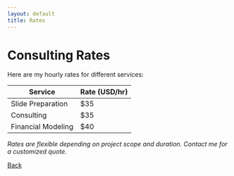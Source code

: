 ```yaml
---
layout: default
title: Rates
---
```


# Consulting Rates

Here are my hourly rates for different services:

| Service          | Rate (USD/hr) |
|------------------|---------------|
| Slide Preparation| $35           |
| Consulting       | $35           |
| Financial Modeling| $40           |

*Rates are flexible depending on project scope and duration. Contact me for a customized quote.*

[Back](index.md)
